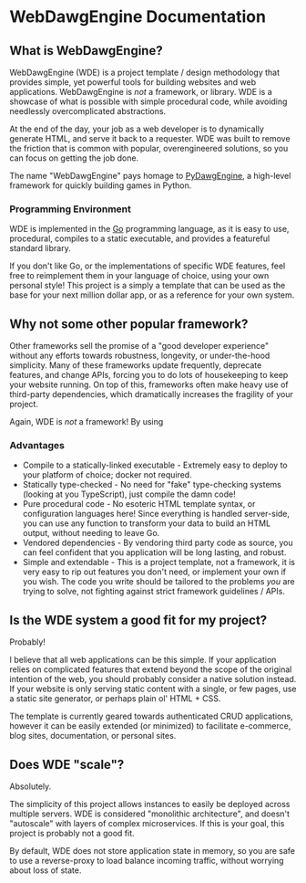 # WebDawgEngine Documentation

## What is WebDawgEngine?
WebDawgEngine (WDE) is a project template / design methodology that provides simple, yet powerful tools for building websites and web applications.
WebDawgEngine is _not_ a framework, or library.
WDE is a showcase of what is possible with simple procedural code, while avoiding needlessly overcomplicated abstractions.

At the end of the day, your job as a web developer is to dynamically generate HTML, and serve it back to a requester.
WDE was built to remove the friction that is common with popular, overengineered solutions, so you can focus on getting the job done.

The name "WebDawgEngine" pays homage to [PyDawgEngine](https://github.com/RyDawg-Studios/PyDawgEngine), a high-level framework for quickly building games in Python.

### Programming Environment
WDE is implemented in the [Go](https://go.dev/) programming language, as it is easy to use, procedural, compiles to a static executable, and provides a featureful standard library.

If you don't like Go, or the implementations of specific WDE features, feel free to reimplement them in your language of choice, using your own personal style!
This project is a simply a template that can be used as the base for your next million dollar app, or as a reference for your own system.

## Why not some other popular framework?
Other frameworks sell the promise of a "good developer experience" without any efforts towards robustness, longevity, or under-the-hood simplicity.
Many of these frameworks update frequently, deprecate features, and change APIs, forcing you to do lots of housekeeping to keep your website running.
On top of this, frameworks often make heavy use of third-party dependencies, which dramatically increases the fragility of your project.

Again, WDE is _not_ a framework!
By using
### Advantages

- Compile to a statically-linked executable - Extremely easy to deploy to your platform of choice; docker not required.
- Statically type-checked - No need for "fake" type-checking systems (looking at you TypeScript), just compile the damn code!
- Pure procedural code - No esoteric HTML template syntax, or configuration languages here! Since everything is handled server-side, you can use any function to transform your data to build an HTML output, without needing to leave Go.
- Vendored dependencies - By vendoring third party code as source, you can feel confident that you application will be long lasting, and robust.
- Simple and extendable - This is a project template, not a framework, it is very easy to rip out features you don't need, or implement your own if you wish. The code you write should be tailored to the problems _you_ are trying to solve, not fighting against strict framework guidelines / APIs.

## Is the WDE system a good fit for my project?
Probably!

I believe that all web applications can be this simple.
If your application relies on complicated features that extend beyond the scope of the original intention of the web, you should probably consider a native solution instead.
If your website is only serving static content with a single, or few pages, use a static site generator, or perhaps plain ol' HTML + CSS.

The template is currently geared towards authenticated CRUD applications, however it can be easily extended (or minimized) to facilitate e-commerce, blog sites, documentation, or personal sites.

## Does WDE "scale"?
Absolutely.

The simplicity of this project allows instances to easily be deployed across multiple servers.
WDE is considered "monolithic architecture", and doesn't "autoscale" with layers of complex microservices.
If this is your goal, this project is probably not a good fit.

By default, WDE does not store application state in memory, so you are safe to use a reverse-proxy to load balance incoming traffic, without worrying about loss of state.
